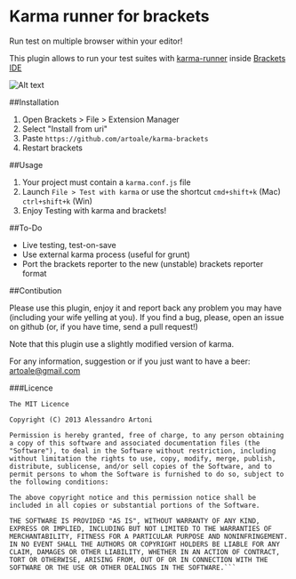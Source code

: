 Karma runner for brackets
===========
Run test on multiple browser within your editor!

This plugin allows to run your test suites with [karma-runner](http://karma-runner.github.io/) inside [Brackets IDE](http://brackets.io/) 

![Alt text](https://lh5.googleusercontent.com/-Hard7O7X69c/Ud8TluckO0I/AAAAAAAABl0/vR0yEKogFlA/w1113-h604-no/Schermata+2013-07-11+alle+22.18.27.png)

##Installation 

1. Open Brackets > File > Extension Manager
2. Select "Install from uri"
3. Paste `https://github.com/artoale/karma-brackets`
4. Restart brackets

##Usage

1. Your project must contain a `karma.conf.js` file
2. Launch `File > Test with karma` or use the shortcut `cmd+shift+k` (Mac) `ctrl+shift+k` (Win)
3. Enjoy Testing with karma and brackets!

##To-Do
* Live testing, test-on-save
* Use external karma process (useful for grunt)
* Port the brackets reporter to the new (unstable) brackets reporter format

##Contibution

Please use this plugin, enjoy it and report back any problem you may have (including your wife yelling at you).
If you find a bug, please, open an issue on github (or, if you have time, send a pull request!)

Note that this plugin use a slightly modified version of karma.

For any information, suggestion or if you just want to have a beer: <artoale@gmail.com>

###Licence

```
The MIT Licence

Copyright (C) 2013 Alessandro Artoni

Permission is hereby granted, free of charge, to any person obtaining a copy of this software and associated documentation files (the "Software"), to deal in the Software without restriction, including without limitation the rights to use, copy, modify, merge, publish, distribute, sublicense, and/or sell copies of the Software, and to permit persons to whom the Software is furnished to do so, subject to the following conditions:

The above copyright notice and this permission notice shall be included in all copies or substantial portions of the Software.

THE SOFTWARE IS PROVIDED "AS IS", WITHOUT WARRANTY OF ANY KIND, EXPRESS OR IMPLIED, INCLUDING BUT NOT LIMITED TO THE WARRANTIES OF MERCHANTABILITY, FITNESS FOR A PARTICULAR PURPOSE AND NONINFRINGEMENT. IN NO EVENT SHALL THE AUTHORS OR COPYRIGHT HOLDERS BE LIABLE FOR ANY CLAIM, DAMAGES OR OTHER LIABILITY, WHETHER IN AN ACTION OF CONTRACT, TORT OR OTHERWISE, ARISING FROM, OUT OF OR IN CONNECTION WITH THE SOFTWARE OR THE USE OR OTHER DEALINGS IN THE SOFTWARE.```

